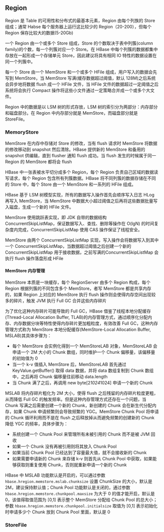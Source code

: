 ## Region

Region 是 Table 的可用性和分布式的最基本元素，Region 由每个列族的 Store 组成；通常 Habse 每个服务器上运行这比较少的 Region（20-200），但每个 Region 保存比较大的数据(5-20Gb)



一个 Region 由一个或多个 Store 组成，Store 的个数取决于表中列簇(column family)的个数，每一个列簇对应一个 Store。在 HBase 中每个列簇的数据都集中存放在一起形成一个存储单元 Store，因此建议将具有相同 IO 特性的数据设置在同一个列簇中。

每一个 Store 由一个 MemStore 和一个或多个 HFile 组成，用户写入的数据会先写到 MemStore，当 MemStore 写满(缓存数据超过阈值，默认 128M)之后系统会异步地将数据 flush 成一个 HFile 文件，当 HFile 文件的数据超过一定阈值之后系统将会执行 Compact 操作将这些小文件通过一定策略合并成一个或多个大文件。


Region 中的数据是以 LSM 树的形式存放，LSM 树的索引分为两部分：内存部分和磁盘部分。在 Region 中内存部分就是 MemStore，而磁盘部分就是 StoreFile。

### MemoryStore

MemStore 在内存中存储对 Store 的修改，当有 flush 请求时 MemStore 将数据的修改移动到 snapshot 然后清除。HBase 提供新的 MemStore 和备用的 snapshot 供编辑，直到 flusher 通知 flush 成功。当 flush 发生的时候属于同一 Region 的 MemStore 都将会 flush



HBase 中一张表被水平切分成多个 Region，每个 Region 负责自己区域的数据读写请求，每个 Region 包含所有列簇数据。HBase 将不同列簇的数据存储在不同的 Store 中，每个 Store 由一个 MemStore 和一系列的 HFile 组成。

HBase 基于 LSM 树模型实现，所有的数据写入操作首先会顺序写入日志 HLog 再写入 MemStore，当 MemStore 中数据大小超过阈值之后再将这些数据批量写入磁盘，生成一个新的 HFile 文件。

MemStore 使用跳跃表实现，即 JDK 自带的数据结构 ConcurrentSkipListMap，保证数据写入、查找、删除等操作在 O(lgN) 的时间复杂度内完成，ConcurrentSkipListMap 使用 CAS 操作保证了线程安全。

MemStore 由两个 ConcurrentSkipListMap 实现，写入操作会将数据写入到其中一个 ConcurrentSkipListMap，当数据超过阈值之后创建一个新的 ConcurrentSkipListMap 用于接收数据，之前写满的ConcurrentSkipListMap 会执行 flush 操作落盘形成 HFile

#### MemStore 内存管理
MemStore 本质是一块缓存，每个 RegionServer 由多个 Region 构成，每个 Region 根据列簇的不同包含多个 MemStore，者写 MemStore 都是共享内存的，如果 Region 上对应的 MemStore 执行 flush 操作则会使得内存空间出现较多的碎片，触发 JVM 执行 Full GC 合并这些内存碎片

为了优化这种内存碎片可能导致的 Full GC，HBase 借鉴了线程本地分配缓存(Thread-Local Allocation Buffer, TLAB)的内存管理方式，通过顺序化分配内存、内存数据分块等特性使得内存碎片更加粗粒度，有效改善 Full GC，这种内存管理方式称为 MemStore 本地分配缓存(MemStore-Local Allocation Buffer, MSLAB)其具体步骤为：
- 每个 MemStore 会实例化得到一个 MemStoreLAB 对象，MemStoreLAB 会申请一个 2M 大小的 Chunk 数组，同时维护一个 Chunk 偏移量，该偏移量的初始值为 0
- 当一个 k-v 值插入 MemStore 后，MemStoreLAB 首先通过 KeyValue.getBuffer() 取得 data 数据，并将 data 数组复制到 Chunk 数组中，之后再将 Chunk 偏移量往前移动 data.length
- 当 Chunk 满了之后，再调用 new byte[2*1024*1024] 申请一个新的 Chunk

MSLAB 将内存碎片粗化为 2M 大小，使得 flush 之后残留的内存碎片粒度更粗，从而降低 Full GC 的触发频率。但是这种内存管理方式还存在一个问题，当 Chunk 写满之后需要创建一个新的 Chunk，新创建的 Chunk 会在新生代分配内存，如果 Chunk 申请频繁则会导致频繁的 YGC。MemStore Chunk Pool 将申请的 Chunk 循环利用而不是在 flush 之后释放掉从而避免频繁的创建新的 Chunk 降低 YGC 的频率，具体步骤为：
- 系统创建一个 Chunk Pool 来管理所有未被引用的 Chunk 而不是被 JVM 回收
- 如果一个 Chunk 没有再被引用则将其放入 Chunk Pool
- 如果当前 Chunk Pool 已经达到了容量最大值，就不会接收新的 Chunk
- 如果需要申请新的 Chunk 来存储 k-v 则首先从 Chunk Pool 中获取，如果能够获取则重复使用 Chunk，否则就重新申请一个新的 Chunk

HBase 中 MSLAB 功能默认是开启的，可以通过参数 ```hbase.hregion.memstore.mslab.chunksize``` 设置 ChunkSize 的大小，默认是 2M，建议保持默认值；Chunk Pool 功能默认是关闭的，通过参数 ```hbase.hregion.memstore.chunkpool.maxsize``` 为大于 0 的值才能开启，默认是 0，该值得取值范围为 [0,1] 表示整个 MemStore 分配给 Chunk Pool 的总大小；参数 ```hbase.hregion.memstore.chunkpool.initialsize``` 取值为 [0,1] 表示初始化时申请多少个 Chunk 放到 Chunk Pool 里面，默认是 0



### StoreFile